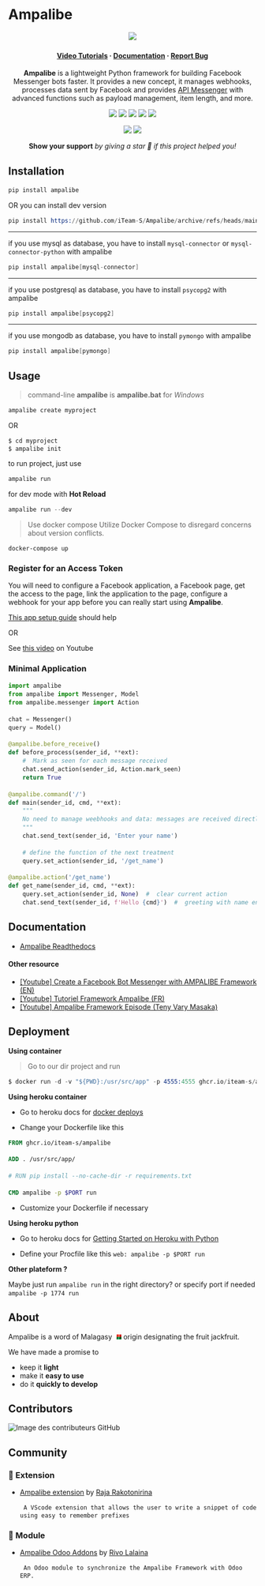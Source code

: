 # Ampalibe
<p align="center"> <img height="300" src="https://github.com/iTeam-S/Ampalibe/raw/main/docs/source/_static/ampalibe_logo.png"/></p>
<div align="center">
 <h4>
    <a href="https://github.com/iTeam-S/Ampalibe#other-resource">Video Tutorials</a>
  <span> · </span>
    <a href="https://ampalibe.readthedocs.io">Documentation</a>
  <span> · </span>
    <a href="https://github.com/iTeam-S/Ampalibe/issues/">Report Bug</a>
 </h4>

<p>
 <b>Ampalibe</b> is a lightweight Python framework for building Facebook Messenger bots faster.
It provides a new concept, it manages webhooks, processes data sent by Facebook and provides <a href="https://developers.facebook.com/docs/messenger-platform/">API Messenger</a> with advanced functions such as payload management, item length, and more.
</p>

<a href='https://github.com/iTeam-S/Ampalibe/#'><img src='https://img.shields.io/badge/version-2.0.0.dev-%23008080'/></a>
<a href='https://ampalibe.readthedocs.io/en/latest/'><img src='https://readthedocs.org/projects/ampalibe/badge/?version=latest&style=flat'/></a>
<a href='https://github.com/iTeam-S/Ampalibe/actions/workflows/ci.yml'><img src='https://github.com/iTeam-S/Ampalibe/actions/workflows/ci.yml/badge.svg'/></a>
<a href='https://github.com/iTeam-S/Ampalibe/actions/workflows/cd-pg.yml'><img src='https://github.com/iTeam-S/Ampalibe/actions/workflows/cd-pg.yml/badge.svg'/></a>
<a href='https://github.com/iTeam-S/Ampalibe/actions/workflows/cd-pypi.yml'><img src='https://github.com/iTeam-S/Ampalibe/actions/workflows/cd-pypi.yml/badge.svg'/></a>



<p>
 <a href='https://pypi.org/project/ampalibe/'> <img src='https://img.shields.io/pypi/v/ampalibe?style=for-the-badge'/></a>
 <a href='https://pypi.org/project/ampalibe/'> <img src='https://img.shields.io/pypi/pyversions/ampalibe?style=for-the-badge'/></a>
</p>

<p>
   <strong> Show your support</strong>  <em> by giving a star 🌟 if this project helped you! </em>
 </p>
</div>


## Installation

```s
pip install ampalibe
```

OR you can install dev version


```s
pip install https://github.com/iTeam-S/Ampalibe/archive/refs/heads/main.zip
```

------------------

if you use mysql as database, you have to install `mysql-connector` or `mysql-connector-python` with ampalibe

```s
pip install ampalibe[mysql-connector]
```

----------------------

if you use postgresql as database, you have to install `psycopg2` with ampalibe

```s
pip install ampalibe[psycopg2]
```

----------------------

if you use mongodb as database, you have to install `pymongo` with ampalibe

```s
pip install ampalibe[pymongo]
```

## Usage

> command-line __ampalibe__ is __ampalibe.bat__ for _Windows_

```s
ampalibe create myproject
```

OR 


```shell
$ cd myproject
$ ampalibe init
```

to run project, just use
```s
ampalibe run
```

for dev mode with __Hot Reload__
```s
ampalibe run --dev
```

> Use docker compose
Utilize Docker Compose to disregard concerns about version conflicts.
```
docker-compose up
```

### Register for an Access Token

You will need to configure a Facebook application, a Facebook page, get the access to the page, link the application to the page, configure a webhook for your app before you can really start using __Ampalibe__.

[This app setup guide](https://developers.facebook.com/docs/messenger-platform/getting-started/app-setup) should help

OR 

See [this video](https://www.youtube.com/watch?v=Sg2P9uFJEF4&list=PL0zWFyU4-Sk5FcKJpBTp0-_nDm0kIQ5sY&index=1) on Youtube

### Minimal Application

```python
import ampalibe
from ampalibe import Messenger, Model
from ampalibe.messenger import Action

chat = Messenger()
query = Model()

@ampalibe.before_receive()
def before_process(sender_id, **ext):
    #  Mark as seen for each message received
    chat.send_action(sender_id, Action.mark_seen)
    return True

@ampalibe.command('/')
def main(sender_id, cmd, **ext):
    """
    No need to manage weebhooks and data: messages are received directly in a main function
    """
    chat.send_text(sender_id, 'Enter your name')
    
    # define the function of the next treatment
    query.set_action(sender_id, '/get_name')
    
@ampalibe.action('/get_name')
def get_name(sender_id, cmd, **ext):
    query.set_action(sender_id, None)  #  clear current action
    chat.send_text(sender_id, f'Hello {cmd}')  #  greeting with name enter by user
```

## Documentation

- [Ampalibe Readthedocs](https://ampalibe.readthedocs.io/)

#### Other resource

- [ [Youtube] Create a Facebook Bot Messenger with AMPALIBE Framework (EN) ](https://www.youtube.com/playlist?list=PL0zWFyU4-Sk5FcKJpBTp0-_nDm0kIQ5sY)
- [ [Youtube] Tutoriel Framework Ampalibe (FR)](https://www.youtube.com/playlist?list=PLz95IHSyn29U4PA1bAUw3VT0VFFbq1LuP)
- [ [Youtube] Ampalibe Framework Episode (Teny Vary Masaka) ](https://www.youtube.com/playlist?list=PLN1d8qaIQgmKmCwy3SMfndiivbgwXJZvi)


## Deployment 

**Using container**

> Go to our dir project and run 

```s
$ docker run -d -v "${PWD}:/usr/src/app" -p 4555:4555 ghcr.io/iteam-s/ampalibe
```

**Using heroku container**

- Go to heroku docs for [docker deploys](https://devcenter.heroku.com/articles/container-registry-and-runtime) 

- Change your Dockerfile like this

```dockerfile
FROM ghcr.io/iteam-s/ampalibe

ADD . /usr/src/app/

# RUN pip install --no-cache-dir -r requirements.txt

CMD ampalibe -p $PORT run
```
- Customize your Dockerfile if necessary


**Using heroku python**

 - Go to heroku docs for [Getting Started on Heroku with Python](https://devcenter.heroku.com/articles/getting-started-with-python?singlepage=true)


 - Define your Procfile like this `web: ampalibe -p $PORT run`
 
 
 **Other plateform ?**
 
 Maybe just run `ampalibe run` in the right directory? or specify port if needed `ampalibe -p 1774 run`

## About 

Ampalibe is a word of Malagasy  <img src="https://github.com/RajaRakoto/github-docs/blob/master/dago.gif?raw=true" width=15>  origin designating the fruit jackfruit.

We have made a promise to
 
- keep it **light**
- make it **easy to use**
- do it **quickly to develop**


## Contributors

![Image des contributeurs GitHub](https://contrib.rocks/image?repo=iTeam-S/Ampalibe)

## Community 

### 📌 Extension

- [Ampalibe extension](https://marketplace.visualstudio.com/items?itemName=iTeam-S.ampalibe)  by [Raja Rakotonirina](https://github.com/RajaRakoto)

       A VScode extension that allows the user to write a snippet of code using easy to remember prefixes
       
       
### 📌 Module

- [Ampalibe Odoo Addons](https://apps.odoo.com/apps/modules/15.0/ampalibe/)  by [Rivo Lalaina](https://github.com/rivo2302)

       An Odoo module to synchronize the Ampalibe Framework with Odoo ERP.



